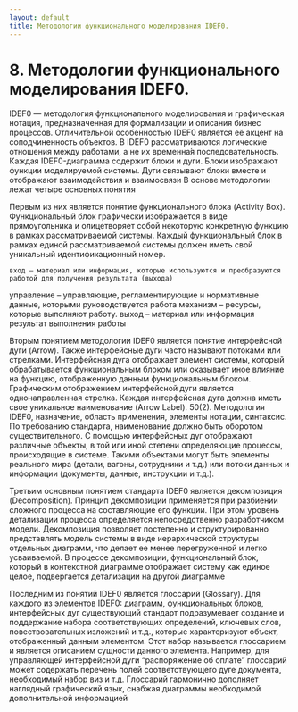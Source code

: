 ```yaml
---
layout: default
title: Методологии функционального моделирования IDEF0.
---
```


# 8. Методологии функционального моделирования IDEF0.

IDEF0 — методология функционального моделирования и графическая нотация, предназначенная для формализации и описания бизнес процессов. Отличительной особенностью IDEF0 является её акцент на соподчиненность объектов. В IDEF0 рассматриваются логические отношения между работами, а не их временна́я последовательность. Каждая IDEF0-диаграмма содержит блоки и дуги. Блоки изображают функции моделируемой системы. Дуги связывают блоки вместе и отображают взаимодействия и взаимосвязи 
В основе методологии лежат четыре основных понятия

Первым из них является понятие функционального блока (Activity Box). Функциональный блок графически изображается в виде прямоугольника и олицетворяет собой некоторую конкретную функцию в рамках рассматриваемой системы. Каждый функциональный блок в рамках единой рассматриваемой системы должен иметь свой уникальный идентификационный номер.

 	вход – материал или информация, которые используются и преобразуются работой для получения результата (выхода)
управление – управляющие, регламентирующие и нормативные данные, которыми руководствуется работа
механизм  – ресурсы, которые выполняют работу.
выход – материал или информация результат выполнения работы


Вторым понятием методологии IDEF0 является понятие интерфейсной дуги (Arrow). Также интерфейсные дуги часто называют потоками или стрелками. Интерфейсная дуга отображает элемент системы, который обрабатывается функциональным блоком или оказывает иное влияние на функцию, отображенную данным функциональным блоком. Графическим отображением интерфейсной дуги является однонаправленная стрелка. Каждая интерфейсная дуга должна иметь свое уникальное наименование (Arrow Label). 
50(2). Методология IDEF0, назначение, область применения, элементы нотации, синтаксис.
По требованию стандарта, наименование должно быть оборотом 
существительного. С помощью интерфейсных дуг отображают различные объекты, в той или иной степени определяющие процессы, происходящие в системе. Такими объектами могут быть элементы реального мира (детали, вагоны, сотрудники и т.д.) или потоки данных и информации (документы, данные, инструкции и т.д.).

Третьим основным понятием стандарта IDEF0 является декомпозиция (Decomposition). Принцип декомпозиции применяется при разбиении сложного процесса на составляющие его функции. При этом уровень детализации процесса определяется непосредственно разработчиком модели.
Декомпозиция позволяет постепенно и структурированно представлять модель системы в виде иерархической структуры отдельных диаграмм, что делает ее менее перегруженной и легко усваиваемой.
В процессе декомпозиции, функциональный блок, который в контекстной диаграмме отображает систему как единое целое, подвергается детализации на другой диаграмме

Последним из понятий IDEF0 является глоссарий (Glossary). Для каждого из элементов IDEF0: диаграмм, функциональных блоков, интерфейсных дуг существующий стандарт подразумевает создание и поддержание набора соответствующих определений, ключевых слов, повествовательных изложений и т.д., которые характеризуют объект, отображенный данным элементом. Этот набор называется глоссарием и является описанием сущности данного элемента. Например, для управляющей интерфейсной дуги “распоряжение об оплате” глоссарий может содержать перечень полей соответствующего дуге документа, необходимый набор виз и т.д. Глоссарий гармонично дополняет наглядный графический язык, снабжая диаграммы необходимой дополнительной информацией
